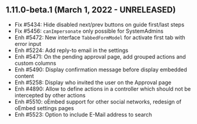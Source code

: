 1.11.0-beta.1 (March 1, 2022 - UNRELEASED)
------------------------------------------
- Fix #5434: Hide disabled next/prev buttons on guide first/last steps
- Fix #5456: `canImpersonate` only possible for SystemAdmins
- Enh #5472: New interface `TabbedFormModel` for activate first tab with error input
- Enh #5224: Add reply-to email in the settings
- Enh #5471: On the pending approval page, add grouped actions and custom columns
- Enh #5490: Display confirmation message before display embedded content
- Enh #5258: Display who invited the user on the Approval page
- Enh #4890: Allow to define actions in a controller which should not be intercepted by other actions
- Enh #5510: oEmbed support for other social networks, redesign of oEmbed settings pages
- Enh #5523: Option to include E-Mail address to search 
